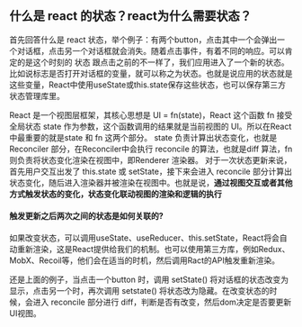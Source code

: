 ## 什么是 react 的状态？react为什么需要状态？

首先回答什么是 react 状态，举个例子：有两个button，点击其中一个会弹出一个对话框，点击另一个对话框就会消失。随着点击事件，有着不同的响应。可以肯定的是这个时刻的 状态 跟点击之前的不一样了，我们应用进入了一个新的状态。比如说标志是否打开对话框的变量，就可以称之为状态。也就是说应用的状态就是这些变量，React中使用useState或this.state保存这些状态，也可以保存第三方状态管理库里。

React 是一个视图层框架，其核心思想是 UI = fn(state)，React 这个函数 fn 接受全局状态 state 作为参数，这个函数调用的结果就是当前视图的 UI。所以在React 中最重要的就是state 和 fn 这两个部分。
state 负责计算出状态变化，也就是 Reconciler 部分，在Reconciler中会执行 reconcile 的算法，也就是diff 算法，fn 则负责将状态变化渲染在视图中，即Renderer 渲染器。
对于一次状态更新来说，首先用户交互出发了 this.state 或 setState，接下来会进入 reconcile 部分计算出状态变化，随后进入渲染器并被渲染在视图中。也就是说，**通过视图交互或者其他方式触发状态的变化，状态变化联动视图的渲染和逻辑的执行**

#### 触发更新之后两次之间的状态是如何关联的?

如果改变状态，可以调用useState、useReducer、this.setState，React将会自动重新渲染，这是React提供给我们的机制。也可以使用第三方库，例如Redux、MobX、Recoil等，他们会在适当的时机，然后调用Ract的API触发重新渲染。

还是上面的例子，当点击一个button 时，调用 setState() 将对话框的状态改变为显示，点击另一个时，再次调用 setstate() 将状态改为隐藏。在改变状态的时候，会进入 reconcile 部分进行 diff，判断是否有改变，然后dom决定是否要更新 UI视图。
